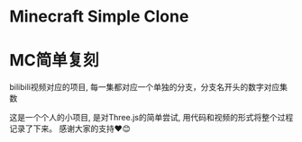 # Minecraft Simple Clone
# MC简单复刻

bilibili视频对应的项目, 每一集都对应一个单独的分支，分支名开头的数字对应集数

这是一个个人的小项目, 是对Three.js的简单尝试, 用代码和视频的形式将整个过程记录了下来。
感谢大家的支持❤️😊

